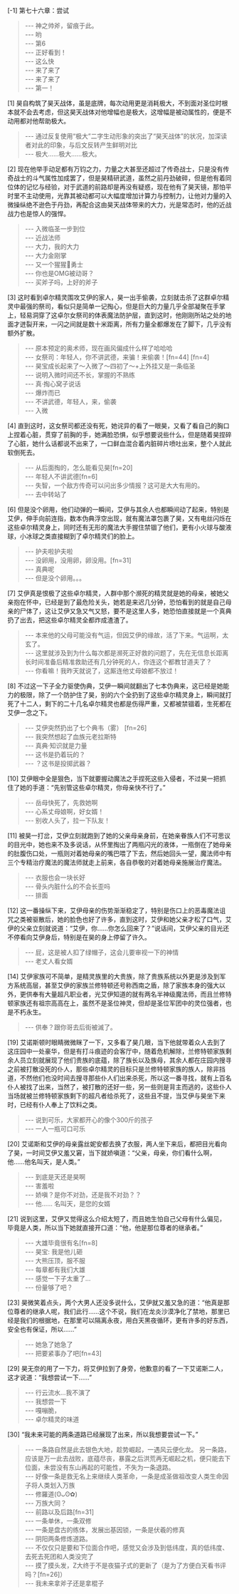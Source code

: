 
[-1] 第七十六章：尝试
>--- 神之帅斧，留痕于此。<br>
>--- 哟<br>
>--- 第6<br>
>--- 正好看到！<br>
>--- 这么快<br>
>--- 来了来了<br>
>--- 来了来了<br>
>--- 第一！<br>

[1] 昊自构筑了昊天战体，虽是底牌，每次动用更是消耗极大，不到面对圣位时根本就不会去考虑，但这昊天战体对他增幅也是极大，这增幅是被动属性的，便是不动用都对他帮助极大。
>--- 通过反复使用“极大”二字生动形象的突出了“昊天战体”的状况，加深读者对此的印象，与后文反转产生鲜明对比<br>
>--- 极大……极大……极大。<br>

[2] 现在他举手动足都有万钧之力，力量之大甚至还超过了传奇战士，只是没有传奇战士的斗气属性加成罢了，但是昊精研武道，虽然之前丹劲破碎，但是他有着同位体的记忆与经验，对于武道的前路却是再没有疑惑，现在他有了昊天镜，那怕平时里不主动使用，光靠其被动都可以大幅度增加计算力与控制力，让他对力量的入微操纵绝不逊色于丹劲，再配合这由昊天战体带来的大力，光是常态时，他的近战战力也是惊人的强悍。
>--- 入微临圣一步到位<br>
>--- 近战法师<br>
>--- 大力，我的大力<br>
>--- 大力金刚掌<br>
>--- 又一个猩猩🦍勇士<br>
>--- 你也是OMG被动哥？<br>
>--- 买斧子吗，上好的斧子<br>

[3] 这时看到卓尔精灵围攻艾伊的家人，昊一出手偷袭，立刻就击杀了这群卓尔精灵中最强的祭司，看似只是简单一记掏心，但是巨大的力量几乎全部凝聚在手掌上，轻易洞穿了这卓尔女祭司的体表魔法防护层，直到这时，他刚刚所站之处的地面才迸裂开来，一闪之间就是数十米距离，所有力量全都爆发在了脚下，几乎没有额外扩散。
>--- 原本预定的奥术师，现在画风偏成什么样了哈哈哈<br>
>--- 女祭司：年轻人，你不讲武德，来骗！来偷袭！[fn=44]
[fn=4]<br>
>--- 昊宝成长起来了～入微了～四初了～+上外挂又是一条临圣<br>
>--- 说明入微时间还不长，掌握的不熟练<br>
>--- 真·掏心窝子说话<br>
>--- 爆炸而已<br>
>--- 不讲武德，年轻人，来，偷袭<br>
>--- 入微<br>

[4] 直到这时，这女祭司都还没有死，她诧异的看了一眼昊，又看了看自己的胸口上捏着心脏，贯穿了前胸的手，她满脸恐惧，似乎想要说些什么，但是随着昊捏碎了心脏，她什么话都说不出来了，一口鲜血混合着内脏碎片喷吐出来，整个人就此软倒死去。
>--- 从后面掏的，怎么能看见昊[fn=20]<br>
>--- 年轻人不讲武德[fn=6]<br>
>--- 失智，一个敌方传奇可以问出多少情报？这可是大大有用的。<br>
>--- 去中转站了<br>

[6] 但是没个卵用，他们动弹的一瞬间，艾伊与其余人也都瞬间动了起来，特别是艾伊，伸手向前连指，数本伪典浮空出现，就有魔法罩包裹了昊，又有电丝闪烁在这些卓尔精灵身上，同时还有无形的魔法大手握住禁锢了他们，更有小火球与酸液球，小冰球之类直接糊到了卓尔精灵们的脸上。
>--- 护夫啦护夫啦<br>
>--- 没卵用，没用卵，卵没用。[fn=31]<br>
>--- 真典呢<br>
>--- 但是没个卵用。。。<br>

[7] 艾伊真是恨极了这些卓尔精灵，人群中那个濒死的精灵就是她的母亲，被她父亲抱在怀中，已经是到了最危险关头，她若是来迟几分钟，恐怕看到的就是自己母亲的尸体了，这让艾伊又急又气又怒，要不是这里人多，她恐怕直接就是一个真典扔了出去，把这些卓尔精灵全都炸成渣渣了。
>--- 本来他的父母可能没有气运，但因艾伊的缘故，活了下来。气运啊，太玄了。<br>
>--- 这里就涉及到为什么每次都是濒死正好救的问题了，先在无信息长距离长时间准备后精准救助还有几分钟死的人，你连这个都教甘道夫了？<br>
>--- 你看嘛！我昨天就说了，这厮连他丈母娘都不放过！<br>

[8] 不过这一下子全力驱使伪典，艾伊一瞬间就翻出了七本伪典来，这已经是她能力的极限，除了一个防护住了昊，别的六个全扔到了这些卓尔精灵身上，瞬间就打死了十二人，剩下的二十几名卓尔精灵也都是伤得严重，又都被禁锢着，生死都在艾伊一念之下。
>--- 艾伊突然扔出了七个典韦（雾）
[fn=26]<br>
>--- 我突然想起了血族元老拉斯特<br>
>--- 真典·知识就是力量<br>
>--- 这书是扔着玩的？<br>
>--- ？这书是投掷武器？<br>

[10] 艾伊眼中全是狠色，当下就要握动魔法之手捏死这些入侵者，不过昊一把抓住了她的手道：“先别管这些卓尔精灵，你母亲快不行了。”
>--- 岳母快死了，先救她啊<br>
>--- 心系丈母娘啊，好女婿！<br>
>--- 别收人头了，拉一下队友！<br>

[11] 被昊一打岔，艾伊立刻就跑到了她的父亲母亲身前，在她亲眷族人们不可思议的目光中，她也来不及多说话，从怀里掏出了两瓶闪光的液体，一瓶倒在了她母亲的肚腹伤口处，一瓶则对着她母亲的嘴巴喂了下去，然后她回头一望，魔法师中有三个专精治疗魔法的魔法师就走上前来，各自恭敬的对着她母亲施展治疗魔法。
>--- 衣服也会一块长好<br>
>--- 骨头内脏什么的不会长歪吗<br>
>--- 排面<br>

[12] 这一番操纵下来，艾伊母亲的伤势渐渐稳定了，特别是伤口上的恶毒魔法诅咒之类被驱散后，她的脸色也好了许多，直到这时，艾伊和她父亲才松了口气，艾伊的父亲立刻就说道：“艾伊，你……你怎么回来了？”说话间，艾伊父亲的目光还不停看向艾伊身后，特别是在昊的身上停留了许久。
>--- 屁，这是被人扣了绿帽子，这会儿要审视一下的神情<br>
>--- 老丈人看女婿<br>

[14] 艾伊家族可不简单，是精灵族里的大贵族，除了贵族系统以外更是涉及到军方系统高层，甚至艾伊的家族兰修特顿还号称西南之盾，除了家族本身的强大以外，更供奉有大量超凡职业者，光艾伊知道的就有两名半神级魔法师，而且兰修特顿家族还有祖宗高高在上，虽然不是圣位神灵，但却是圣位军团中的灵位强者，也是不朽永生。
>--- 供奉？跟你哥去后街被滅了。<br>

[19] 艾诺斯顿时眼睛微微眯了一下，又多看了昊几眼，当下他就带着众人去到了这庄园中一处豪华，但是有打斗痕迹的会客厅中，随着危机解除，兰修特顿家族剩余人员立刻就展现了他们贵族的底蕴，除了族长以及族母，其余人都在庄园内搜寻之前被打散没死的仆人，那些卓尔精灵的目标只是兰修特顿家族的族人，除非挡道，不然他们也没时间去搜寻那些仆人们出来杀死，所以这一番寻找，就有上百名仆人被找了出来，当然了，被打散的还好一些，另一些则是背主而逃的，这些仆人当场就被兰修特顿家族剩下的超凡者给杀死了，这些且不提，当艾伊与昊坐下来时，已经有仆人奉上了饮料之类。
>--- 说到可乐，大家都开心的像个300斤的孩子<br>
>--- 一人一瓶可口可乐<br>

[20] 艾诺斯和艾伊的母亲露丝妮安都去换了衣服，两人坐下来后，都把目光看向了昊，一时间艾伊又羞又窘，当下就娇嗔道：“父亲，母亲，你们看什么啊，他……他名叫天，是人类。”
>--- 到底是天还是昊啊<br>
>--- 害羞啦<br>
>--- 娇嗔？是你不对劲，还是我不对劲？？<br>
>--- 他...... 名叫天，是您的女婿<br>

[21] 说到这里，艾伊又觉得这么介绍太短了，而且她生怕自己父母有什么偏见，毕竟是人类，所以当下她就直接开口道：“他，他是那位尊者的继承者。”
>--- 大雄毕竟很有名[fn=8]<br>
>--- 昊宝: 我是他儿砸<br>
>--- 大熊压顶，服不服<br>
>--- 每章都有我们大雄<br>
>--- 感觉一下子太重了…<br>
>--- 份量够了吧？<br>

[23] 昊微笑着点头，两个大男人还没多说什么，艾伊就又羞又急的道：“他真是那位尊者的继承人呢，我们此行……这个不说，我们在龙炎沙漠净化了禁地，那里已经是我们的根据地，在那里可以隔离永夜，用白天黑夜循环，更有许多的好东西，安全也有保证，所以……”
>--- 她急了她急了<br>
>--- 把要紧事办了吧[fn=43]<br>

[29] 昊无奈的用了一下力，将艾伊拉到了身旁，他歉意的看了一下艾诺斯二人，这才说道：“我想尝试一下……”
>--- 行云流水…我不演了<br>
>--- 我想尝一下<br>
>--- 嘎嘣脆，<br>
>--- 卓尔精灵的味道<br>

[30] “我未来可能的两条道路已经展现了出来，所以我想要尝试一下。”
>--- 一条路自然是此去银色大地，趁势崛起，一遇风云便化龙。 另一条路，应该是万一此去战败，底蕴尽丧，暴露之后洪荒再无崛起之机，便只能去下位面，未尝没有东山再起的可能性，不失为一条退路。<br>
>--- 好像一条是救无名上来继续人类革命，一条是成圣做祖改变人类生命因子将人类划入万族<br>
>--- 修羅道(ʘᴗʘ✿)<br>
>--- 万族大同？<br>
>--- 前路以及后路[fn=31]<br>
>--- 一条单休，一条双修<br>
>--- 一条是盘古的练体，发展出基因锁，一条是伏羲的修真<br>
>--- 阴阳两条修炼道路。<br>
>--- 不仅仅只是要和下位面合作吧，感觉又会涉及到低纬度，真的低纬度、去死去死团和人类没完了<br>
>--- 摸了摸头发，Z大终于不是夜猫子式的更新了（是为了方便白天看书评吗？[fn=26]）<br>
>--- 我未来拿斧子还是拿棍子<br>
